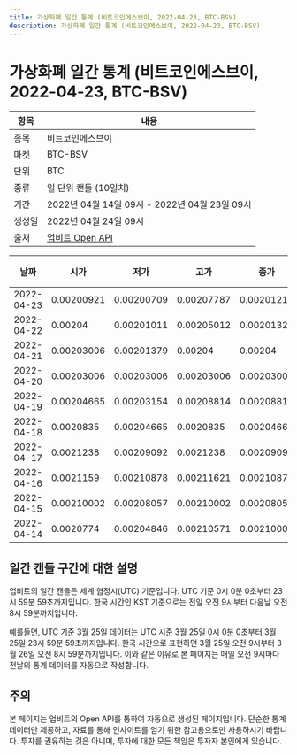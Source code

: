 ```yaml
---
title: 가상화폐 일간 통계 (비트코인에스브이, 2022-04-23, BTC-BSV)
description: 가상화폐 일간 통계 (비트코인에스브이, 2022-04-23, BTC-BSV)
---
```



가상화폐 일간 통계 (비트코인에스브이, 2022-04-23, BTC-BSV)
===

|항목|내용|
|--|--|
|종목|비트코인에스브이|
|마켓|BTC-BSV|
|단위|BTC|
|종류|일 단위 캔들 (10일치)|
|기간|2022년 04월 14일 09시 - 2022년 04월 23일 09시|
|생성일|2022년 04월 24일 09시|
|출처|[업비트 Open API](https://docs.upbit.com)|


|날짜|시가|저가|고가|종가|비고|
|--|--|--|--|--|--|
|2022-04-23|0.00200921|0.00200709|0.00207787|0.00201218|    |
|2022-04-22|0.00204|0.00201011|0.00205012|0.00201327|    |
|2022-04-21|0.00203006|0.00201379|0.00204|0.00204|    |
|2022-04-20|0.00203006|0.00203006|0.00203006|0.00203006|    |
|2022-04-19|0.00204665|0.00203154|0.00208814|0.00208814|    |
|2022-04-18|0.0020835|0.00204665|0.0020835|0.00204665|    |
|2022-04-17|0.0021238|0.00209092|0.0021238|0.00209092|    |
|2022-04-16|0.0021159|0.00210878|0.00211621|0.00210879|    |
|2022-04-15|0.00210002|0.00208057|0.00210002|0.00208057|    |
|2022-04-14|0.0020774|0.00204846|0.00210571|0.00210002|    |


일간 캔들 구간에 대한 설명
---


업비트의 일간 캔들은 세계 협정시(UTC) 기준입니다. 
UTC 기준 0시 0분 0초부터 23시 59분 59초까지입니다. 
한국 시간인 KST 기준으로는 전일 오전 9시부터 다음날 오전 8시 59분까지입니다. 


예를들면, UTC 기준 3월 25일 데이터는 UTC 시준 3월 25일 0시 0분 0초부터 3월 25일 23시 59분 59초까지입니다. 
한국 시간으로 표현하면 3월 25일 오전 9시부터 3월 26일 오전 8시 59분까지입니다. 
이와 같은 이유로 본 페이지는 매일 오전 9시마다 전날의 통계 데이터를 자동으로 작성합니다. 


주의
---


본 페이지는 업비트의 Open API를 통하여 자동으로 생성된 페이지입니다. 
단순한 통계 데이터만 제공하고, 자료를 통해 인사이트를 얻기 위한 참고용으로만 사용하시기 바랍니다. 
투자를 권유하는 것은 아니며, 투자에 대한 모든 책임은 투자자 본인에게 있습니다. 
